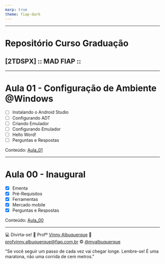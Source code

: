 ```yaml
---
marp: true
theme: fiap-dark
---
```

<!-- _class: logo -->

---
<!--_class: title-->
# Repositório Curso Graduação 
## [2TDSPX] :: MAD FIAP ::

---

# Aula 01 - Configuração de Ambiente @Windows

- [ ] Instalando o Android Studio
- [ ] Configurando ADT
- [ ] Criando Emulador
- [ ] Configurando Emulador
- [ ] Hello Word!
- [ ] Perguntas e Respostas

Conteúdo: [Aula_01](/embreve.pdf)

---

# Aula 00 - Inaugural 

- [X] Ementa
- [X] Pré-Requisitos
- [X] Ferramentas
- [X] Mercado mobile
- [X] Perguntas e Respostas

Conteúdo: [Aula_00](/embreve.pdf)

---
<!-- header: 'Dúvidas' -->
:computer: Divirta-se!
:school: Profº [Vinny Albuquerque](http://www.linkedin.com/in/mvalbuquerque)
:email: profvinny.albuquerque@fiap.com.br
:copyright: [@mvalbuquerque](http://www.linkedin.com/in/mvalbuquerque)

"Se você seguir um passo de cada vez vai chegar longe. Lembre-se! É uma maratona, não uma corrida de cem metros."

